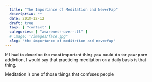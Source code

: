 ```yaml
---
  title: "The Importance of Meditation and NeverFap"
  description: ""
  date: 2018-12-12
  draft: true
  tags: [ "context" ]
  categories: [ "awareness-over-all" ]
  # image: "/images/face.jpg"
  slug: "the-importance-of-meditation-and-neverfap"
---
```


If I had to describe the most important thing you could do for your porn addiction, I would say that practicing meditation on a daily basis is that thing. 

Meditation is one of those things that confuses people 

